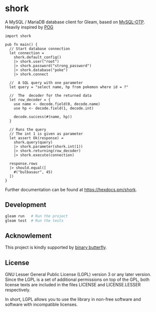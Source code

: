 # shork

A MySQL / MariaDB database client for Gleam, based on [MySQL-OTP](https://github.com/mysql-otp/mysql-otp). Heavily inspired by [POG](https://github.com/lpil/pog)

```gleam
import shork

pub fn main() {  
  // Start database connection
  let connection =
    shork.default_config()
    |> shork.user("root")
    |> shork.password("strong_password")
    |> shork.database("poke")
    |> shork.connect

  //  A SQL query with one parameter
  let query = "select name, hp from pokemon where id = ?"

  //  The  decoder for the returned data
  let row_decoder = {
    use name <- decode.field(0, decode.name)
    use hp <- decode.field(1, decode.int)

    decode.success(#(name, hp))
  }

  // Runs the query
  // The int 1 is given as parameter
  let assert Ok(response) = 
    shork.query(query)
    |> shork.parameter(shork.int(1))
    |> shork.returning(row_decoder)
    |> shork.execute(connection)

  response.rows
  |> should.equal([
    #("bulbasaur", 45)
  ])
}
```

Further documentation can be found at <https://hexdocs.pm/shork>.

## Development

```sh
gleam run   # Run the project
gleam test  # Run the tests
```

## Acknowlement

This project is kindly supported by [binary butterfly](https://github.com/binary-butterfly).

## License

GNU Lesser General Public License (LGPL) version 3 or any later version.
Since the LGPL is a set of additional permissions on top of the GPL, both
license texts are included in the files LICENSE and LICENSE.LESSER respectively.

In short, LGPL allows you to use the library in non-free software and software
with incompatible licenses.
